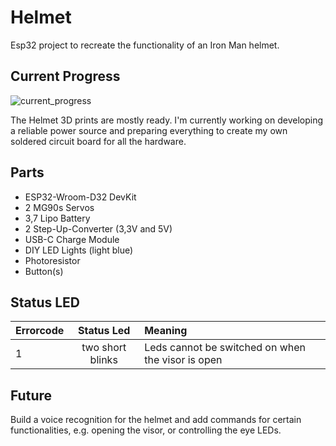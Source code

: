 # Helmet
Esp32 project to recreate the functionality of an Iron Man helmet.

## Current Progress
![current_progress](https://github.com/user-attachments/assets/1faaa313-dcce-40db-9d44-5c49e7fb2d33)

The Helmet 3D prints are mostly ready. I'm currently working on developing a reliable power source and preparing everything to create my own soldered circuit board for all the hardware. 

## Parts
* ESP32-Wroom-D32 DevKit
* 2 MG90s Servos
* 3,7 Lipo Battery
* 2 Step-Up-Converter (3,3V and 5V)
* USB-C Charge Module
* DIY LED Lights (light blue)
* Photoresistor
* Button(s)

## Status LED
| Errorcode | Status Led       | Meaning |
|:----------|:----------------:|:--------------------------------------------------|
| 1         | two short blinks | Leds cannot be switched on when the visor is open |

## Future
Build a voice recognition for the helmet and add commands for certain functionalities, e.g. opening the visor, or controlling the eye LEDs.
